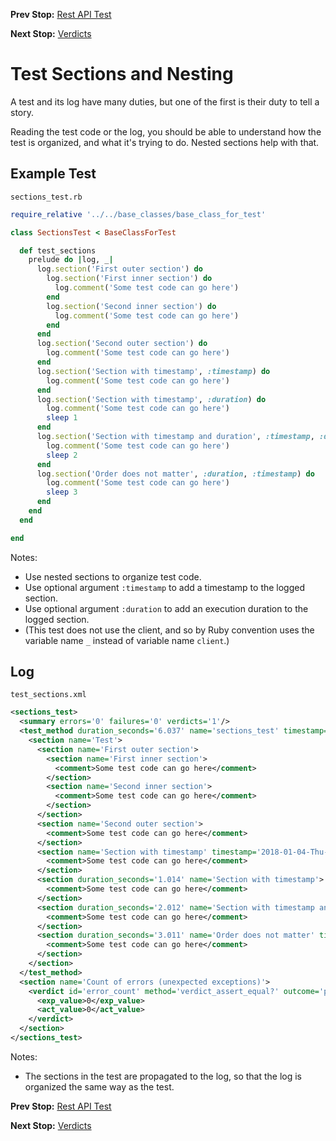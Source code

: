 <!--- GENERATED FILE, DO NOT EDIT --->
**Prev Stop:** [Rest API Test](./RestApi.md#rest-api-test)

**Next Stop:** [Verdicts](./Verdicts.md#verdicts)


# Test Sections and Nesting

A test and its log have many duties, but one of the first is their duty to tell a story.

Reading the test code or the log, you should be able to understand how the test is organized, and what it's trying to do.  Nested sections help with that.

## Example Test

<code>sections_test.rb</code>
```ruby
require_relative '../../base_classes/base_class_for_test'

class SectionsTest < BaseClassForTest

  def test_sections
    prelude do |log, _|
      log.section('First outer section') do
        log.section('First inner section') do
          log.comment('Some test code can go here')
        end
        log.section('Second inner section') do
          log.comment('Some test code can go here')
        end
      end
      log.section('Second outer section') do
        log.comment('Some test code can go here')
      end
      log.section('Section with timestamp', :timestamp) do
        log.comment('Some test code can go here')
      end
      log.section('Section with timestamp', :duration) do
        log.comment('Some test code can go here')
        sleep 1
      end
      log.section('Section with timestamp and duration', :timestamp, :duration) do
        log.comment('Some test code can go here')
        sleep 2
      end
      log.section('Order does not matter', :duration, :timestamp) do
        log.comment('Some test code can go here')
        sleep 3
      end
    end
  end

end
```

Notes:

- Use nested sections to organize test code.
- Use optional argument `:timestamp` to add a timestamp to the logged section.
- Use optional argument `:duration` to add an execution duration to the logged section.
- (This test does not use the client, and so by Ruby convention uses the variable name `_` instead of variable name `client`.)

## Log

<code>test_sections.xml</code>
```xml
<sections_test>
  <summary errors='0' failures='0' verdicts='1'/>
  <test_method duration_seconds='6.037' name='sections_test' timestamp='2018-01-04-Thu-12.30.54.826'>
    <section name='Test'>
      <section name='First outer section'>
        <section name='First inner section'>
          <comment>Some test code can go here</comment>
        </section>
        <section name='Second inner section'>
          <comment>Some test code can go here</comment>
        </section>
      </section>
      <section name='Second outer section'>
        <comment>Some test code can go here</comment>
      </section>
      <section name='Section with timestamp' timestamp='2018-01-04-Thu-12.30.54.826'>
        <comment>Some test code can go here</comment>
      </section>
      <section duration_seconds='1.014' name='Section with timestamp'>
        <comment>Some test code can go here</comment>
      </section>
      <section duration_seconds='2.012' name='Section with timestamp and duration' timestamp='2018-01-04-Thu-12.30.55.840'>
        <comment>Some test code can go here</comment>
      </section>
      <section duration_seconds='3.011' name='Order does not matter' timestamp='2018-01-04-Thu-12.30.57.852'>
        <comment>Some test code can go here</comment>
      </section>
    </section>
  </test_method>
  <section name='Count of errors (unexpected exceptions)'>
    <verdict id='error_count' method='verdict_assert_equal?' outcome='passed' volatile='true'>
      <exp_value>0</exp_value>
      <act_value>0</act_value>
    </verdict>
  </section>
</sections_test>
```

Notes:

- The sections in the test are propagated to the log, so that the log is organized the same way as the test.

**Prev Stop:** [Rest API Test](./RestApi.md#rest-api-test)

**Next Stop:** [Verdicts](./Verdicts.md#verdicts)

